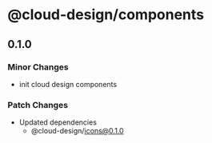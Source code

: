 # @cloud-design/components

## 0.1.0

### Minor Changes

- init cloud design components

### Patch Changes

- Updated dependencies
  - @cloud-design/icons@0.1.0
